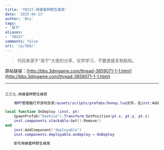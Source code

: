 ```yaml
---
title: 'YN337-用蜂蜜种野生蜂窝'
date: '2025-04-23'
author: 'Bny'
tags:
- '易宁'
aliases:
- 'YN337'
comments: false
url: '/p/368/'
---
```


> 代码来源于“易宁”大佬的分享，仅供学习，不要直接复制粘贴。

原帖链接：[http://bbs.3dmgame.com/thread-3859071-1-1.html](http://bbs.3dmgame.com/thread-3859071-1-1.html)

---

```lua  

三三七.用蜂蜜种野生蜂窝

	用MT管理器打开游戏目录/assets/scripts/prefabs/honey.lua文件，在inst:AddComponent("inspectable")的下一行插入以下内容：

local function OnDeploy (inst, pt)
	SpawnPrefab("beehive").Transform:SetPosition(pt.x, pt.y, pt.z)
	inst.components.stackable:Get():Remove()
end
	inst:AddComponent("deployable")
	inst.components.deployable.ondeploy = OnDeploy

	即可用蜂蜜种野生蜂窝

```  

